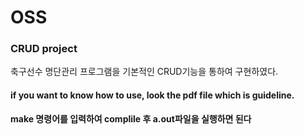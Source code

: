 # OSS

### CRUD project

축구선수 명단관리 프로그램을 기본적인 CRUD기능을 통하여 구현하였다.

#### if you want to know how to use, look the pdf file which is guideline.

**make 명령어를 입력하여 complile 후 a.out파일을 실행하면 된다**

